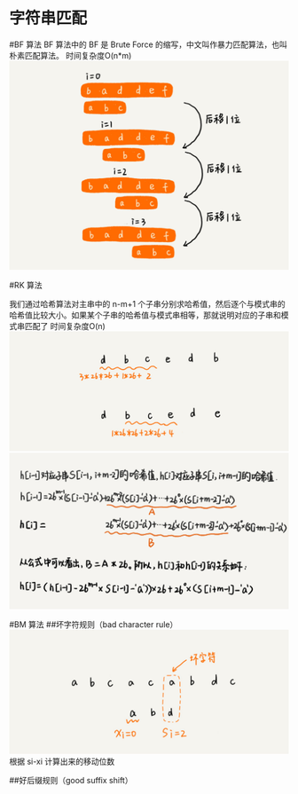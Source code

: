 # 字符串匹配

#BF 算法
BF 算法中的 BF 是 Brute Force 的缩写，中文叫作暴力匹配算法，也叫朴素匹配算法。
时间复杂度O(n*m)
![](img/bf.png)

#RK 算法

我们通过哈希算法对主串中的 n-m+1 个子串分别求哈希值，然后逐个与模式串的哈希值比较大小。如果某个子串的哈希值与模式串相等，那就说明对应的子串和模式串匹配了
时间复杂度O(n)
![](img/rk_string.png)
![](img/rk_hash.png)

#BM 算法
##坏字符规则（bad character rule）
![](img/bm_bad_character.png)
根据 si-xi 计算出来的移动位数

##好后缀规则（good suffix shift）

